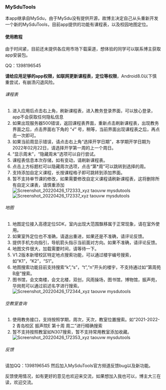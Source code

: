 ### MySduTools

​	本app继承自MySdu，由于MySdu没有提供开源，故博主决定自己从头重新开发一个新的MySduTools，目前app提供的功能有课程表，以及校园地图定位。

#### 使用教程

由于时间紧，目前还未提供各应用市场下载渠道，想体验的同学可以联系博主获取app安装包。

QQ：1398196545

**请给应用足够的app权限，如联网更新课程表，定位等权限**，Android8.0以下慎重尝试，有崩溃闪退风险。

###### 课程表

1. 进入应用后点击右上角，刷新课程表，进入教务登录界面，可以放心登录，app不会获取任何隐私信息
2. 如果出现服务器500错误，返回课程表界面，重新点击刷新课程表，出现教务界面之后，点击界面右下角的 “√” 号，稍等，当前界面出现课程表之后，再点击一次即可。
3. 如果当前周显示错误，请点击右上角“选择开学日期”，本学期开学日期为2022年02月22日，请选择开学第一周的上一个周日。
4. “显示周末”，“隐藏周末”选项可以自行尝试。
5. 课程表信息本次存储，如有变动，请刷新课程表。
6. 点击上方标题栏可以隐藏周次选项，点击“第*周”可以跳转到选择的周。
7. 支持添加自定义课程，长按课程格子即可跳转到添加界面。
8. 暂不支持单节课的修改，如果需要修改自定义课程请刷新课程表，这将删除所有自定义课表，请慎重添加
![Screenshot_20220426_172333_xyz taouvw mysdutools](https://user-images.githubusercontent.com/55818290/165269074-188914ef-5774-421c-ab37-1298de61674f.jpg)
![Screenshot_20220426_172337_xyz taouvw mysdutools](https://user-images.githubusercontent.com/55818290/165269107-5a1cdd26-4f02-404b-b009-ba1fec8dc053.jpg)

###### 地图

1. 地图定位接入高德定位SDK，室内出现大范围飘移属于正常现象，请在室外使用。
2. 如果室外定位也不准确，请退出重进，如果还是不准确，请评论反馈。
3. 提供手机方向指引，导航箭头指示当前面对方向。如果不准确，请评论反馈。
4. 地图文件很大，加载需要时间，请等待一下。
5. V1.2版本新增校区特定地点搜索功能，可以通过楼宇编号搜索，如“K1”，“K2”，“S1”。
6. 地图搜索功能目前支持搜索“k”,“s”，“t”,“n”开头的楼宇，不支持通过如“第周苑B座”搜索。
7. 图书馆，会文南楼，会文北楼，双创，风雨操场，图书馆，博物馆，振声苑，华岗苑可以通过前述名字进行搜索。
![Screenshot_20220426_172344_xyz taouvw mysdutools](https://user-images.githubusercontent.com/55818290/165269196-a7b7b9d8-8e55-4e05-b8f4-b39d9e67f316.jpg)

###### 空教室查询
1. 使用教务接口，支持按照学期，周次，天次，教室位置搜索。如“2021-2022-2 青岛校区 振声院E 第十周 周二”进行精确搜索
2. 暂不支持按照教室如N307搜索，暂不支持常用教室添加收藏。
![Screenshot_20220426_172353_xyz taouvw mysdutools](https://user-images.githubusercontent.com/55818290/165269251-7d6336f0-5621-40c9-b140-9e647f37d362.jpg)

###### 反馈

请加QQ：1398196545 然后加入MySduTools官方频道反馈bug以及新功能。

反馈使用情况，如有更好的意见也欢迎来交流，如果想加入我也可以，博主大三在读，欢迎交流。
